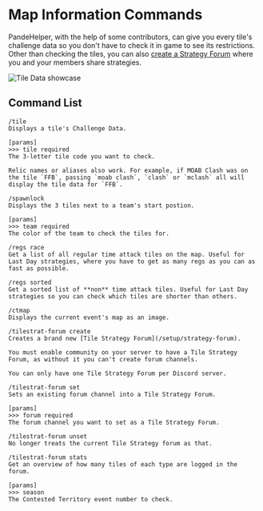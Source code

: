 # Map Information Commands

PandeHelper, with the help of some contributors, can give you every tile's challenge data so you don't have to check it in game to see its restrictions. Other than checking the tiles, you can also [create a Strategy Forum](/setup/strategy-forum) where you and your members share strategies.

![Tile Data showcase](/img/example-tile-info.png)

## Command List

```command
/tile
Displays a tile's Challenge Data.

[params]
>>> tile required
The 3-letter tile code you want to check.

Relic names or aliases also work. For example, if MOAB Clash was on the tile `FFB`, passing `moab clash`, `clash` or `mclash` all will display the tile data for `FFB`.
```

```command
/spawnlock
Displays the 3 tiles next to a team's start postion.

[params]
>>> team required
The color of the team to check the tiles for.
```

```command
/regs race
Get a list of all regular time attack tiles on the map. Useful for Last Day strategies, where you have to get as many regs as you can as fast as possible.
```

```command
/regs sorted
Get a sorted list of **non** time attack tiles. Useful for Last Day strategies so you can check which tiles are shorter than others.
```

```command
/ctmap
Displays the current event's map as an image.
```

```command
/tilestrat-forum create
Creates a brand new [Tile Strategy Forum](/setup/strategy-forum).
```

```info
You must enable community on your server to have a Tile Strategy Forum, as without it you can't create forum channels.
```

```info
You can only have one Tile Strategy Forum per Discord server.
```

```command
/tilestrat-forum set
Sets an existing forum channel into a Tile Strategy Forum.

[params]
>>> forum required
The forum channel you want to set as a Tile Strategy Forum.
```

```command
/tilestrat-forum unset
No longer treats the current Tile Strategy forum as that.
```

```command
/tilestrat-forum stats
Get an overview of how many tiles of each type are logged in the forum.

[params]
>>> season
The Contested Territory event number to check.
```

